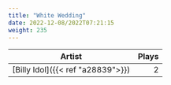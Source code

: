 ```yaml
---
title: "White Wedding"
date: 2022-12-08/2022T07:21:15
weight: 235
---
```




 Artist | Plays 
----- | -----:
[Billy Idol]({{< ref "a28839">}}) | 2
